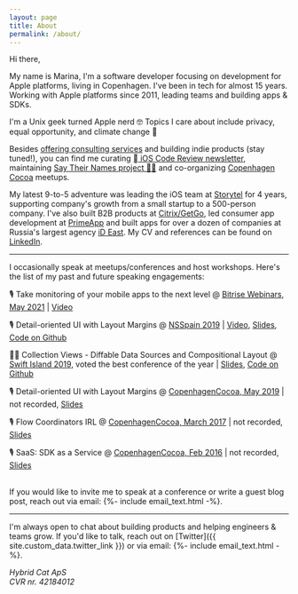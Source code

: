 ```yaml
---
layout: page
title: About
permalink: /about/
---
```


Hi there,

My name is Marina, I'm a software developer focusing on development for Apple platforms, living in Copenhagen.
I've been in tech for almost 15 years. Working with Apple platforms since 2011, leading teams and building apps & SDKs.

I'm a Unix geek turned Apple nerd 🤓 Topics I care about include privacy, equal opportunity, and climate change 💚

Besides [offering consulting services](/mentorship/) and building indie products (stay tuned!), 
you can find me curating <a href="https://ioscodereview.com"> iOS Code Review newsletter</a>, maintaining [Say Their Names project ✊🏽](https://saytheirnames.io) and co-organizing
[Copenhagen Cocoa](https://www.meetup.com/CopenhagenCocoa/) meetups.

My latest 9-to-5 adventure was leading the iOS team at [Storytel](https://storytel.com) for 4 years, supporting
company's growth from a small startup to a 500-person company.
I've also built B2B products at [Citrix/GetGo](https://get.gotoassist.com), led consumer app development at [PrimeApp](https://vk.com/primeapp) and built apps for over a dozen of companies at Russia's largest agency [iD East](https://id-east.ru). 
My CV and references can be found on 
[LinkedIn](https://www.linkedin.com/in/hybridcattt).

<hr>

I occasionally speak at meetups/conferences and host workshops. Here's the list of my past and future speaking engagements:

🎙 Take monitoring of your mobile apps to the next level
@ [Bitrise Webinars, May 2021](https://www.bitrise.io/webinar/monitoring-mobile-apps) \|
[Video](https://www.youtube.com/watch?v=z7J0WbchM8M)

🎙 Detail-oriented UI with Layout Margins
@ [NSSpain 2019](https://2019.nsspain.com) \|
[Video](https://vimeo.com/362202970),
[Slides](https://speakerdeck.com/hybridcattt/detail-oriented-ui-with-layout-margins-at-nsspain-2019),
[Code on Github](https://github.com/hybridcattt/LayoutMarginsDemo)

👩‍💻 Collection Views - Diffable Data Sources and Compositional Layout
@ [Swift Island 2019](https://swiftisland.nl), voted the best conference of the year \|
[Slides](https://speakerdeck.com/hybridcattt/collection-views-diffable-data-sources-and-compositional-layout-workshop-at-swiftisland-2019),
[Code on Github](https://github.com/hybridcattt/IslandGuideSample)

🎙 Detail-oriented UI with Layout Margins
@ [CopenhagenCocoa, May 2019](https://www.meetup.com/CopenhagenCocoa/events/261653761/) \|
not recorded, 
[Slides](https://speakerdeck.com/hybridcattt/detail-oriented-ui-with-layout-margins)

🎙 Flow Coordinators IRL
@ [CopenhagenCocoa, March 2017](https://www.meetup.com/CopenhagenCocoa/events/238236118/) \|
not recorded, 
[Slides](https://speakerdeck.com/hybridcattt/flow-coordinators-irl)

🎙 SaaS: SDK as a Service
@ [CopenhagenCocoa, Feb 2016](https://www.meetup.com/CopenhagenCocoa/events/228632520/) \|
not recorded, 
[Slides](https://speakerdeck.com/hybridcattt/saas-sdk-as-a-service)

<br>
If you would like to invite me to speak at a conference or write a guest blog post, reach out via
email:&#32;{%- include email_text.html -%}.

<hr>

I'm always open to chat about building products and helping engineers & teams grow. If you'd like to talk, reach out on
[Twitter]({{ site.custom_data.twitter_link }}) or via email:&#32;
{%- include email_text.html -%}.

<i>Hybrid Cat ApS<br>
CVR nr. 42184012</i>